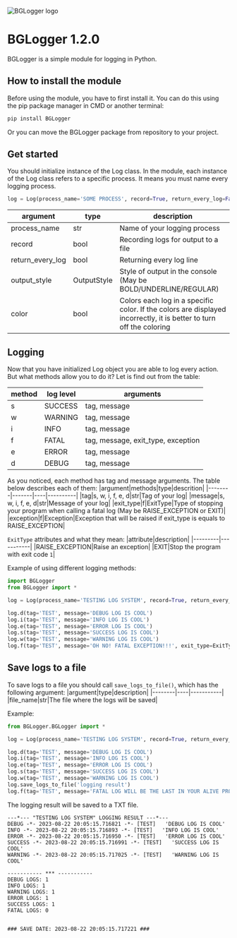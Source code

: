 ![BGLogger logo](https://media.discordapp.net/attachments/1078425365095133366/1143160563699032165/119_20230821153145.png?width=1037&height=392)
# BGLogger 1.2.0
BGLogger is a simple module for logging in Python.
## How to install the module
Before using the module, you have to first install it. You can do this using the pip package manager in CMD or another terminal:
```python
pip install BGLogger
```
Or you can move the BGLogger package from repository to your project.
## Get started
You should initialize instance of the Log class. In the module, each instance of the Log class refers to a specific process. It means you must name every logging process.
```python
log = Log(process_name='SOME PROCESS', record=True, return_every_log=False, output_style=OutputStyle.UNDERLINE, color=True)
```

|argument|type|description|
|--------|----|-----------|
|process_name|str|Name of your logging process|
|record|bool|Recording logs for output to a file|
|return_every_log|bool|Returning every log line|
|output_style|OutputStyle|Style of output in the console (May be BOLD/UNDERLINE/REGULAR)|
|color|bool|Colors each log in a specific color. If the colors are displayed incorrectly, it is better to turn off the coloring|

## Logging
Now that you have initialized Log object you are able to log every action.
But what methods allow you to do it? Let is find out from the table:

|method|log level|arguments|
|------|---------|---------|
|s|SUCCESS|tag, message|
|w|WARNING|tag, message|
|i|INFO|tag, message|
|f|FATAL|tag, message, exit_type, exception|
|e|ERROR|tag, message|
|d|DEBUG|tag, message|

As you noticed, each method has tag and message arguments. The table below describes each of them:
|argument|methods|type|descrition|
|--------|-------|----|----------|
|tag|s, w, i, f, e, d|str|Tag of your log|
|message|s, w, i, f, e, d|str|Message of your log|
|exit_type|f|ExitType|Type of stopping your program when calling a fatal log (May be RAISE_EXCEPTION or EXIT)|
|exception|f|Exception|Exception that will be raised if exit_type is equals to RAISE_EXCEPTION|

`ExitType` attributes and what they mean:
|attribute|description|
|---------|-----------|
|RAISE_EXCEPTION|Raise an exception|
|EXIT|Stop the program with exit code `1`|

Example of using different logging methods:
```python
import BGLogger
from BGLogger import *

log = Log(process_name='TESTING LOG SYSTEM', record=True, return_every_log=False, output_style=OutputStyle.UNDERLINE, color=True)

log.d(tag='TEST', message='DEBUG LOG IS COOL')
log.i(tag='TEST', message='INFO LOG IS COOL')
log.e(tag='TEST', message='ERROR LOG IS COOL')
log.s(tag='TEST', message='SUCCESS LOG IS COOL')
log.w(tag='TEST', message='WARNING LOG IS COOL')
log.f(tag='TEST', message='OH NO! FATAL EXCEPTION!!!', exit_type=ExitType.RAISE_EXCEPTION)
```
## Save logs to a file
To save logs to a file you should call `save_logs_to_file()`, which has the following argument:
|argument|type|description|
|--------|----|-----------|
|file_name|str|The file where the logs will be saved|

Example:
```python
from BGLogger.BGLogger import *

log = Log(process_name='TESTING LOG SYSTEM', record=True, return_every_log=False, output_style=OutputStyle.UNDERLINE, color=True)

log.d(tag='TEST', message='DEBUG LOG IS COOL')
log.i(tag='TEST', message='INFO LOG IS COOL')
log.e(tag='TEST', message='ERROR LOG IS COOL')
log.s(tag='TEST', message='SUCCESS LOG IS COOL')
log.w(tag='TEST', message='WARNING LOG IS COOL')
log.save_logs_to_file('logging result')
log.f(tag='TEST', message='FATAL LOG WILL BE THE LAST IN YOUR ALIVE PROGRAM. That\'s why you should save your logs to a file first', exit_type=ExitType.RAISE_EXCEPTION)
```

The logging result will be saved to a TXT file. 

```
---*--- "TESTING LOG SYSTEM" LOGGING RESULT ---*---
DEBUG -*- 2023-08-22 20:05:15.716821 -*- [TEST]   'DEBUG LOG IS COOL'
INFO -*- 2023-08-22 20:05:15.716893 -*- [TEST]   'INFO LOG IS COOL'
ERROR -*- 2023-08-22 20:05:15.716950 -*- [TEST]   'ERROR LOG IS COOL'
SUCCESS -*- 2023-08-22 20:05:15.716991 -*- [TEST]   'SUCCESS LOG IS COOL'
WARNING -*- 2023-08-22 20:05:15.717025 -*- [TEST]   'WARNING LOG IS COOL'

----------- *** -----------
DEBUG LOGS: 1
INFO LOGS: 1
WARNING LOGS: 1
ERROR LOGS: 1
SUCCESS LOGS: 1
FATAL LOGS: 0


### SAVE DATE: 2023-08-22 20:05:15.717221 ###
```
